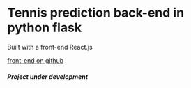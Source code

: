 # Tennis prediction back-end in python flask

Built with a front-end React.js

[front-end on github](https://github.com/panaC/tennis-frontend)

##### Project under development
